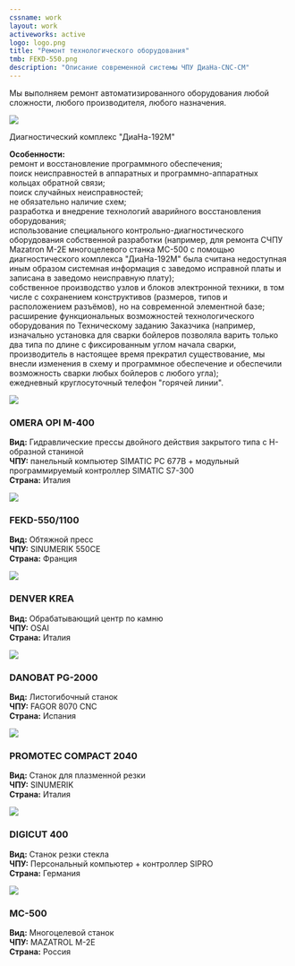 ```yaml
---
cssname: work
layout: work
activeworks: active
logo: logo.png
title: "Ремонт технологического оборудования"
tmb: FEKD-550.png
description: "Описание современной системы ЧПУ ДиаНа-CNC-СМ"
---
```

<p>Мы выполняем ремонт автоматизированного оборудования любой сложности, любого производителя, 
любого назначения.</p>
<!--content-->
<div class="row">
  <div class="col-lg-4 col-md-4 col-sm-4">
    <div class="work-img">
      <img src="/static/img/works/repair/192M.png">
    </div>
    <p>Диагностический комплекс "ДиаНа-192М"</p>
  </div>
  <div class="col-lg-8 col-md-8 col-sm-8">
  <p><strong>Особенности:</strong><br>
  <span class="glyphicon glyphicon-chevron-right di-color" aria-hidden="true"></span> ремонт и восстановление программного обеспечения;<br>
  <span class="glyphicon glyphicon-chevron-right di-color" aria-hidden="true"></span> поиск неисправностей в аппаратных и программно-аппаратных кольцах обратной связи;<br>
  <span class="glyphicon glyphicon-chevron-right di-color" aria-hidden="true"></span> поиск случайных неисправностей;<br>
  <span class="glyphicon glyphicon-chevron-right di-color" aria-hidden="true"></span> не обязательно наличие схем;<br>
  <span class="glyphicon glyphicon-chevron-right di-color" aria-hidden="true"></span> разработка и внедрение технологий аварийного восстановления оборудования;<br>
  <span class="glyphicon glyphicon-chevron-right di-color" aria-hidden="true"></span> использование специального контрольно-диагностического оборудования собственной разработки (например, для
  ремонта СЧПУ Mazatron M-2E многоцелевого станка МС-500 с помощью диагностического комплекса "ДиаНа-192М"
  была считана недоступная иным образом системная информация с заведомо исправной платы и записана в заведомо
  неисправную плату);<br>
  <span class="glyphicon glyphicon-chevron-right di-color" aria-hidden="true"></span> собственное производство узлов и блоков электронной техники, в том числе с сохранением конструктивов (размеров, типов и расположением разъёмов), но на современной элементной базе;<br>
  <span class="glyphicon glyphicon-chevron-right di-color" aria-hidden="true"></span> расширение функциональных возможностей технологического оборудования по Техническому заданию Заказчика (например, изначально установка для сварки бойлеров позволяла варить только два типа по длине с фиксированным углом начала сварки, производитель в настоящее время прекратил существование, мы внесли изменения в схему и программное обеспечение и обеспечили возможность сварки любых бойлеров с любого угла);<br>
  <span class="glyphicon glyphicon-chevron-right di-color" aria-hidden="true"></span> ежедневный круглосуточный телефон "горячей линии".<br></p>
  </div>
</div>
<div class="row">
  <div class="col-lg-4 col-md-4 col-sm-4">
    <div class="work-img">
      <img src="/static/img/works/repair/OMERA.png">
    </div>
  </div>
  <div class="col-lg-8 col-md-8 col-sm-8">
   <h3><strong class="di-color">OMERA OPI M-400</strong></h3>
   <p><strong>Вид:</strong> Гидравлические прессы двойного действия закрытого типа с Н-образной станиной <br>
   <strong>ЧПУ:</strong> панельный компьютер SIMATIC PC 677B + модульный программируемый контроллер SIMATIC S7-300 <br>
   <strong>Страна:</strong> Италия </p>
  </div>
</div>
<div class="row">
  <div class="col-lg-4 col-md-4 col-sm-4">
    <div class="work-img">
      <img src="/static/img/works/repair/FEKD-550.png">
    </div>
  </div>
  <div class="col-lg-8 col-md-8 col-sm-8">
   <h3><strong class="di-color">FEKD-550/1100</strong></h3>
   <p><strong>Вид:</strong> Обтяжной пресс <br>
   <strong>ЧПУ:</strong> SINUMERIK 550CE<br>
   <strong>Страна:</strong> Франция</p>
  </div>
</div>
<div class="row">
  <div class="col-lg-4 col-md-4 col-sm-4">
    <div class="work-img">
      <img src="/static/img/works/repair/DENVER.png">
    </div>
  </div>
  <div class="col-lg-8 col-md-8 col-sm-8">
   <h3><strong class="di-color">DENVER KREA</strong></h3>
   <p><strong>Вид:</strong> Обрабатывающий центр по камню<br>
   <strong>ЧПУ:</strong> OSAI<br>
   <strong>Страна:</strong> Италия</p>
  </div>
</div>
<div class="row">
  <div class="col-lg-4 col-md-4 col-sm-4">
    <div class="work-img">
      <img src="/static/img/works/repair/DANOBAT.png">
    </div>
  </div>
  <div class="col-lg-8 col-md-8 col-sm-8">
   <h3><strong class="di-color">DANOBAT PG-2000</strong></h3>
   <p><strong>Вид:</strong> Листогибочный станок<br>
   <strong>ЧПУ:</strong> FAGOR 8070 CNC<br>
   <strong>Страна:</strong> Испания</p>
  </div>
</div>
<div class="row">
  <div class="col-lg-4 col-md-4 col-sm-4">
    <div class="work-img">
      <img src="/static/img/works/repair/PROMOTEC.png">
    </div>
  </div>
  <div class="col-lg-8 col-md-8 col-sm-8">
   <h3><strong class="di-color">PROMOTEC COMPACT 2040</strong></h3>
   <p><strong>Вид:</strong> Станок для плазменной резки<br>
   <strong>ЧПУ:</strong> SINUMERIK<br>
   <strong>Страна:</strong> Италия</p>
  </div>
</div>
<div class="row">
  <div class="col-lg-4 col-md-4 col-sm-4">
    <div class="work-img">
      <img src="/static/img/works/repair/DIGICUT.png">
    </div>
  </div>
  <div class="col-lg-8 col-md-8 col-sm-8">
   <h3><strong class="di-color">DIGICUT 400</strong></h3>
   <p><strong>Вид:</strong> Станок резки стекла<br>
   <strong>ЧПУ:</strong> Персональный компьютер + контроллер SIPRO<br>
   <strong>Страна:</strong> Германия</p>
  </div>
</div>
<div class="row">
  <div class="col-lg-4 col-md-4 col-sm-4">
    <div class="work-img">
      <img src="/static/img/works/repair/MC-500.png">
    </div>
  </div>
  <div class="col-lg-8 col-md-8 col-sm-8">
   <h3><strong class="di-color">MC-500</strong></h3>
   <p><strong>Вид:</strong> Многоцелевой станок<br>
   <strong>ЧПУ:</strong> MAZATROL M-2E<br>
   <strong>Страна:</strong> Россия</p>
  </div>
</div>

